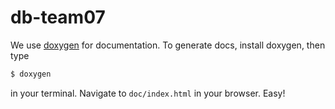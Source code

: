 db-team07
=========

We use [doxygen](http://www.stack.nl/~dimitri/doxygen/) for documentation. To generate docs, install doxygen, then type
```sh
$ doxygen
```
in your terminal. Navigate to `doc/index.html` in your browser. Easy!
